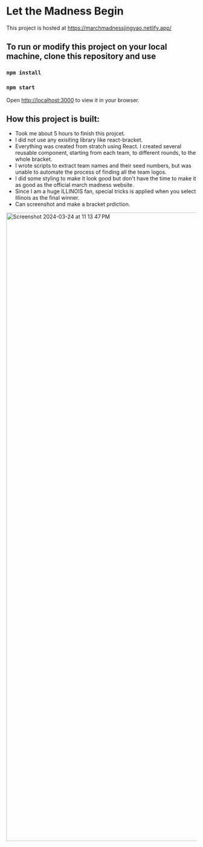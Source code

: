 # Let the Madness Begin

This project is hosted at https://marchmadnessjingyao.netlify.app/

## To run or modify this project on your local machine, clone this repository and use

### `npm install`

### `npm start`

Open [http://localhost:3000](http://localhost:3000) to view it in your browser.


## How this project is built:

- Took me about 5 hours to finish this projcet.
- I did not use any exisiting library like react-bracket.
- Everything was created from stratch using React. I created several reusable component, starting from each team, to different rounds, to the whole bracket.
- I wrote scripts to extract team names and their seed numbers, but was unable to automate the process of finding all the team logos.
- I did some styling to make it look good but don't have the time to make it as good as the official march madness website.
- Since I am a huge ILLINOIS fan, special tricks is applied when you select Illinois as the final winner.
- Can screenshot and make a bracket prdiction.

<img width="1662" alt="Screenshot 2024-03-24 at 11 13 47 PM" src="https://github.com/JingyaoGu1/march_madness/assets/43628019/841df5a8-8536-49d4-aa5e-ac659ab0fdec">
